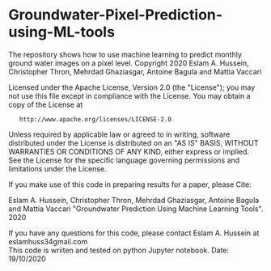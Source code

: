 # Groundwater-Pixel-Prediction-using-ML-tools
The repository shows how to use machine learning to predict monthly ground water images on a pixel level.
Copyright 2020 Eslam A. Hussein, Christopher Thron, Mehrdad Ghaziasgar, Antoine Bagula and Mattia Vaccari 

Licensed under the Apache License, Version 2.0 (the "License");
you may not use this file except in compliance with the License.
You may obtain a copy of the License at

       http://www.apache.org/licenses/LICENSE-2.0

   Unless required by applicable law or agreed to in writing, software
   distributed under the License is distributed on an "AS IS" BASIS,
   WITHOUT WARRANTIES OR CONDITIONS OF ANY KIND, either express or implied.
  See the License for the specific language governing permissions and
  limitations under the License.

 If you make use of this code in preparing results for a paper, please
 Cite:

 Eslam A. Hussein, Christopher Thron, Mehrdad Ghaziasgar, Antoine Bagula and Mattia Vaccari "Groundwater Prediction Using Machine Learning Tools". 2020

   If you have any questions for this code, please contact Eslam A. Hussein at eslamhuss34gmail.com    
   This code is wriiten and tested on python Jupyter notebook.
   Date: 19/10/2020
